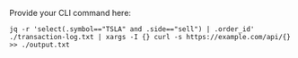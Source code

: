 Provide your CLI command here:

```console
jq -r 'select(.symbol=="TSLA" and .side=="sell") | .order_id' ./transaction-log.txt | xargs -I {} curl -s https://example.com/api/{} >> ./output.txt
```
